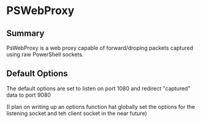 # PSWebProxy

## Summary

PsWebProxy is a web proxy capable of forward/droping packets captured using raw PowerShell sockets.

## Default Options

The default options are set to listen on port 1080 and redirect "captured" data to port 9080 

(I plan on writing up an options function hat globally set the options for the listening socket and teh client socket in the near future)
